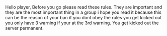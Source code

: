 Hello player,
Before you go please read these rules. They are important and they are the most important thing in a group i hope you read it because this can be the reason of your ban if you dont obey the rules you get kicked out you only have 3 warning if your at the 3rd warning. You get kicked out the server permanent.
